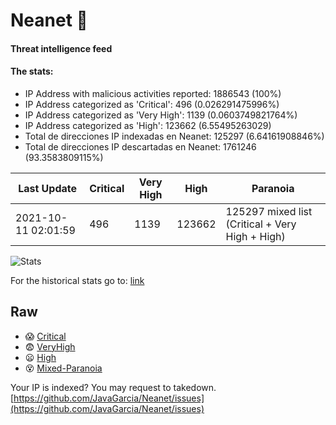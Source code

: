 # Neanet :hocho:
#### Threat intelligence feed
#### The stats:

- IP Address with malicious activities reported: 1886543 (100%)
- IP Address categorized as 'Critical':  496 (0.026291475996%)
- IP Address categorized as 'Very High':  1139 (0.0603749821764%)
- IP Address categorized as 'High':  123662 (6.55495263029)
- Total de direcciones IP indexadas en Neanet:  125297 (6.64161908846%)
- Total de direcciones IP descartadas en Neanet:  1761246 (93.3583809115%)

| Last Update | Critical | Very High | High | Paranoia |
| --- | --- | --- | --- | --- |
| 2021-10-11 02:01:59 | 496 | 1139 | 123662 | 125297 mixed list (Critical + Very High + High)|

![Stats](https://docs.google.com/spreadsheets/d/e/2PACX-1vSnaNMIXVabIpDJjufMlzH7poXnshF3mgd8Is1g9ytUEzVsP5my4Trn8f-xkoLLQ38xpL3HtmUexLo6/pubchart?oid=501124687&format=image)

For the historical stats go to: [link](/stats.csv)
## Raw
- :scream: [Critical](https://raw.githubusercontent.com/JavaGarcia/Neanet/master/blacklists/neanet_critical.txt)
- :fearful: [VeryHigh](https://raw.githubusercontent.com/JavaGarcia/Neanet/master/blacklists/neanet_veryHigh.txtt)
- :frowning: [High](https://raw.githubusercontent.com/JavaGarcia/Neanet/master/blacklists/neanet_high.txt)
- :dizzy_face: [Mixed-Paranoia](https://raw.githubusercontent.com/JavaGarcia/Neanet/master/blacklists/neanet_all.txt)


Your IP is indexed? You may request to takedown. [https://github.com/JavaGarcia/Neanet/issues](https://github.com/JavaGarcia/Neanet/issues)





























































































































































































































































































































































































































































































































































































































































































































































































































































































































































































































































































































































































































































































































































































































































































































































































































































































































































































































































































































































































































































































































































































































































































































































































































































































































































































































































































































































































































































































































































































































































































































































































































































































































































































































































































































































































































































































































































































































































































































































































































































































































































































































































































































































































































































































































































































































































































































































































































































































































































































































































































































































































































































































































































































































































































































































































































































































































































































































































































































































































































































































































































































































































































































































































































































































































































































































































































































































































































































































































































































































































































































































































































































































































































































































































































































































































































































































































































































































































































































































































































































































































































































































































































































































































































































































































































































































































































































































































































































































































































































































































































































































































































































































































































































































































































































































































